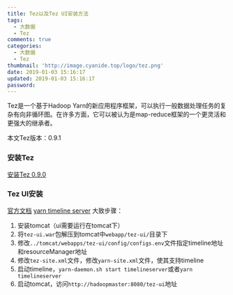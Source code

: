 ```yaml
---
title: Tez以及Tez UI安装方法
tags:
  - 大数据
  - Tez
comments: true
categories:
  - 大数据
  - Tez
thumbnail: 'http://image.cyanide.top/logo/tez.png'
date: 2019-01-03 15:16:17
updated: 2019-01-03 15:16:17
password:
---
```

Tez是一个基于Hadoop Yarn的新应用程序框架，可以执行一般数据处理任务的复杂有向非循环图。在许多方面，它可以被认为是map-reduce框架的一个更灵活和更强大的继承者。
<!-- more -->
本文Tez版本：0.9.1
### 安装Tez
[安装Tez 0.9.0](https://blog.csdn.net/YonJarLuo/article/details/78223843)
### Tez UI安装
[官方文档](http://tez.apache.org/tez-ui.html)
[yarn timeline server](http://hadoop.apache.org/docs/current/hadoop-yarn/hadoop-yarn-site/TimelineServer.html)
大致步骤：
1. 安装tomcat（ui需要运行在tomcat下）
2. 将`tez-ui.war`包解压到tomcat中`webapp/tez-ui/`目录下
3. 修改`../tomcat/webapps/tez-ui/config/configs.env`文件指定timeline地址和resourceManager地址
4. 修改`tez-site.xml`文件，修改`yarn-site.xml`文件，使其支持timeline
5. 启动timeline，`yarn-daemon.sh start timelineserver`或者`yarn timelineserver`
6. 启动tomcat，访问`http://hadoopmaster:8080/tez-ui`地址